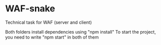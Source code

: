 # WAF-snake
Technical task for WAF (server and client)

Both folders install dependencies using "npm install"
To start the project, you need to write "npm start" in both of them
